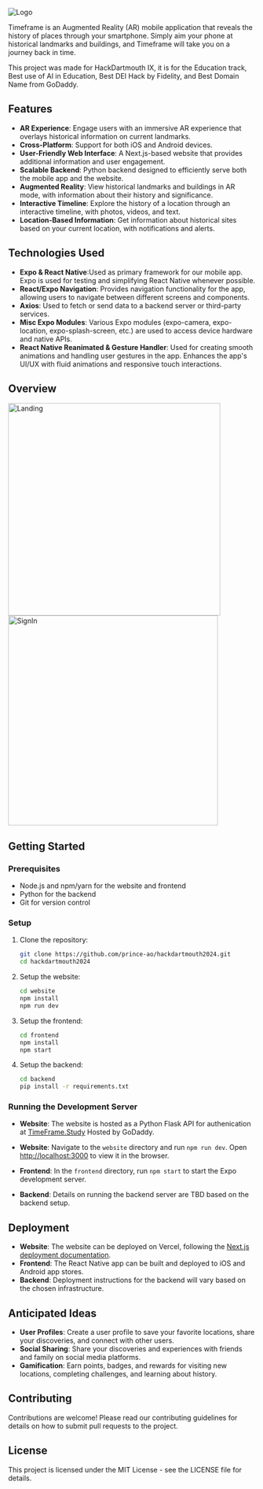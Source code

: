 ![Logo](https://github.com/prince-ao/hackdartmouth2024/assets/122007821/d6b410df-5a22-48bd-a9b7-f423b6749284)

Timeframe is an Augmented Reality (AR) mobile application that reveals the history of places through your smartphone. Simply aim your phone at historical landmarks and buildings, and Timeframe will take you on a journey back in time.

This project was made for HackDartmouth IX, it is for the Education track, Best use of AI in Education, Best DEI Hack by Fidelity, and Best Domain Name from GoDaddy.

## Features

- **AR Experience**: Engage users with an immersive AR experience that overlays historical information on current landmarks.
- **Cross-Platform**: Support for both iOS and Android devices.
- **User-Friendly Web Interface**: A Next.js-based website that provides additional information and user engagement.
- **Scalable Backend**: Python backend designed to efficiently serve both the mobile app and the website.
- **Augmented Reality**: View historical landmarks and buildings in AR mode, with information about their history and significance.
- **Interactive Timeline**: Explore the history of a location through an interactive timeline, with photos, videos, and text.
- **Location-Based Information**: Get information about historical sites based on your current location, with notifications and alerts.

## Technologies Used

- **Expo & React Native**:Used as primary framework for our mobile app. Expo is used for testing and simplifying React Native whenever possible.
- **React/Expo Navigation**: Provides navigation functionality for the app, allowing users to navigate between different screens and components.
- **Axios**: Used to fetch or send data to a backend server or third-party services.
- **Misc Expo Modules**: Various Expo modules (expo-camera, expo-location, expo-splash-screen, etc.) are used to access device hardware and native APIs.
- **React Native Reanimated & Gesture Handler**: Used for creating smooth animations and handling user gestures in the app. Enhances the app's UI/UX with fluid animations and responsive touch interactions.

## Overview
<img width="432" alt="Landing" src="https://github.com/prince-ao/hackdartmouth2024/assets/122007821/7ca07312-4f61-450c-a570-9b304613b38b">
<img width="427" alt="SignIn" src="https://github.com/prince-ao/hackdartmouth2024/assets/122007821/f047fd61-fc3d-44aa-9549-d2fec1258bbe">

## Getting Started

### Prerequisites

- Node.js and npm/yarn for the website and frontend
- Python for the backend
- Git for version control

### Setup

1. Clone the repository:

   ```bash
   git clone https://github.com/prince-ao/hackdartmouth2024.git
   cd hackdartmouth2024
   ```

2. Setup the website:

   ```bash
   cd website
   npm install
   npm run dev
   ```

3. Setup the frontend:

   ```bash
   cd frontend
   npm install
   npm start
   ```

4. Setup the backend:

   ```bash
   cd backend
   pip install -r requirements.txt
   ```

### Running the Development Server

- **Website**: The website is hosted as a Python Flask API for authenication at [TimeFrame.Study](www.timeframe.study) Hosted by GoDaddy.

- **Website**: Navigate to the `website` directory and run `npm run dev`. Open [http://localhost:3000](http://localhost:3000) to view it in the browser.
- **Frontend**: In the `frontend` directory, run `npm start` to start the Expo development server.
- **Backend**: Details on running the backend server are TBD based on the backend setup.

## Deployment

- **Website**: The website can be deployed on Vercel, following the [Next.js deployment documentation](https://nextjs.org/docs/deployment).
- **Frontend**: The React Native app can be built and deployed to iOS and Android app stores.
- **Backend**: Deployment instructions for the backend will vary based on the chosen infrastructure.

## Anticipated Ideas
- **User Profiles**: Create a user profile to save your favorite locations, share your discoveries, and connect with other users.
- **Social Sharing**: Share your discoveries and experiences with friends and family on social media platforms.
- **Gamification**: Earn points, badges, and rewards for visiting new locations, completing challenges, and learning about history.


## Contributing

Contributions are welcome! Please read our contributing guidelines for details on how to submit pull requests to the project.

## License

This project is licensed under the MIT License - see the LICENSE file for details.
